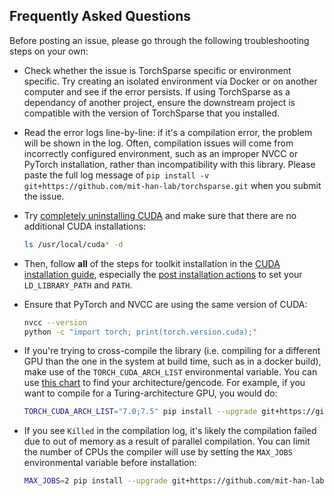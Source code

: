 ## Frequently Asked Questions

Before posting an issue, please go through the following troubleshooting steps on your own:

- Check whether the issue is TorchSparse specific or environment specific. Try creating an isolated environment via Docker or on another computer and see if the error persists. If using TorchSparse as a dependancy of another project, ensure the downstream project is compatible with the version of TorchSparse that you installed.

- Read the error logs line-by-line: if it's a compilation error, the problem will be shown in the log. Often, compilation issues will come from incorrectly configured environment, such as an improper NVCC or PyTorch installation, rather than incompatibility with this library. Please paste the full log message of `pip install -v git+https://github.com/mit-han-lab/torchsparse.git` when you submit the issue.

- Try [completely uninstalling CUDA](https://askubuntu.com/q/530043) and make sure that there are no additional CUDA installations:

  ```bash
  ls /usr/local/cuda* -d
  ```

- Then, follow **all** of the steps for toolkit installation in the [CUDA installation guide](https://docs.nvidia.com/cuda/cuda-installation-guide-linux/index.html), especially the [post installation actions](https://docs.nvidia.com/cuda/cuda-installation-guide-linux/index.html#post-installation-actions) to set your `LD_LIBRARY_PATH` and `PATH`.

- Ensure that PyTorch and NVCC are using the same version of CUDA:

  ```bash
  nvcc --version
  python -c "import torch; print(torch.version.cuda);"
  ```

- If you're trying to cross-compile the library (i.e. compiling for a different GPU than the one in the system at build time, such as in a docker build), make use of the `TORCH_CUDA_ARCH_LIST` environmental variable. You can use [this chart](http://arnon.dk/matching-sm-architectures-arch-and-gencode-for-various-nvidia-cards/) to find your architecture/gencode. For example, if you want to compile for a Turing-architecture GPU, you would do:

  ```bash
  TORCH_CUDA_ARCH_LIST="7.0;7.5" pip install --upgrade git+https://github.com/mit-han-lab/torchsparse.git
  ```

- If you see `Killed` in the compilation log, it's likely the compilation failed due to out of memory as a result of parallel compilation. You can limit the number of CPUs the compiler will use by setting the `MAX_JOBS` environmental variable before installation:

  ```bash
  MAX_JOBS=2 pip install --upgrade git+https://github.com/mit-han-lab/torchsparse.git
  ```
